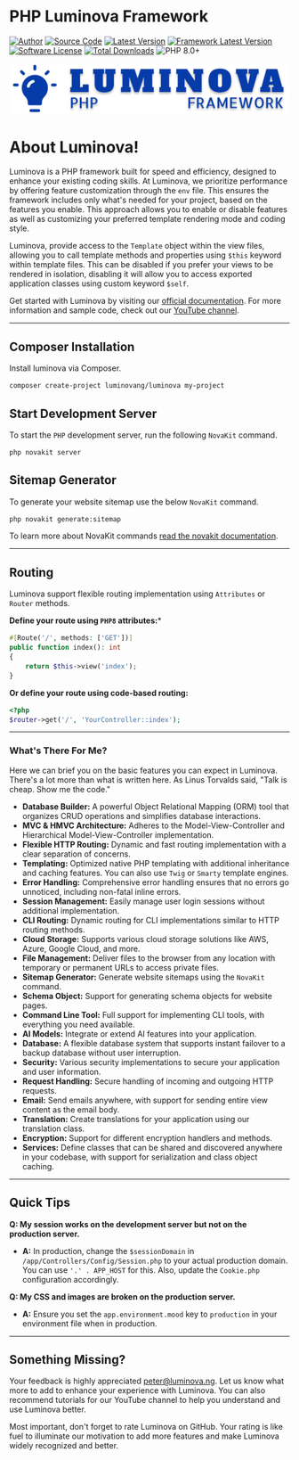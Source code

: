 # PHP Luminova Framework

[![Author](https://img.shields.io/badge/author-@peterchig-blue.svg)](https://instagram.com/peterchig)
[![Source Code](https://img.shields.io/badge/source-luminovang/luminova-blue.svg)](https://github.com/luminovang/luminova)
[![Latest Version](https://img.shields.io/github/tag/luminovang/luminova.svg)](https://github.com/luminovang/luminova/releases)
[![Framework Latest Version](https://img.shields.io/github/tag/luminovang/framework.svg)](https://github.com/luminovang/framework/releases)
[![Software License](https://img.shields.io/badge/license-MIT-brightgreen.svg)](https://github.com/luminovang/luminova/blob/master/LICENSE)
[![Total Downloads](https://img.shields.io/packagist/dt/luminovang/luminova.svg)](https://luminova.ng/public/docs/2.1.0/download/)
![PHP 8.0+](https://img.shields.io/badge/php-min%208.0.0-red.svg)


![Local Image](https://github.com/luminovang/luminova/raw/main/docs/logo.svg)


# About Luminova!

Luminova is a PHP framework built for speed and efficiency, designed to enhance your existing coding skills. At Luminova, we prioritize performance by offering feature customization through the `env` file. This ensures the framework includes only what's needed for your project, based on the features you enable. This approach allows you to enable or disable features as well as customizing your preferred template rendering mode and coding style.

Luminova, provide access to the `Template` object within the view files, allowing you to call template methods and properties using `$this` keyword within template files. This can be disabled if you prefer your views to be rendered in isolation, disabling it will allow you to access exported application classes using custom keyword `$self`.

Get started with Luminova by visiting our [official documentation](https://luminova.ng/docs). For more information and sample code, check out our [YouTube channel](https://www.youtube.com/@luminovang).

---

## Composer Installation

Install luminova via Composer.

```bash
composer create-project luminovang/luminova my-project
```

## Start Development Server

To start the `PHP` development server, run the following `NovaKit` command.

```bash
php novakit server
```

## Sitemap Generator

To generate your website sitemap use the below `NovaKit` command.

```bash
php novakit generate:sitemap
```

To learn more about NovaKit commands [read the novakit documentation](https://luminova.ng/docs/0.0.0/commands/novakit).

---

## Routing

Luminova support flexible routing implementation using `Attributes` or `Router` methods.

**Define your route using `PHP8` attributes:***

```php
#[Route('/', methods: ['GET'])]
public function index(): int 
{
    return $this->view('index');
}
```

**Or define your route using code-based routing:**

```php
<?php 
$router->get('/', 'YourController::index');
```
---

### What's There For Me?

Here we can brief you on the basic features you can expect in Luminova. There's a lot more than what is written here. As Linus Torvalds said, "Talk is cheap. Show me the code."

- **Database Builder:** A powerful Object Relational Mapping (ORM) tool that organizes CRUD operations and simplifies database interactions.
- **MVC & HMVC Architecture:** Adheres to the Model-View-Controller and  Hierarchical Model-View-Controller implementation.
- **Flexible HTTP Routing:** Dynamic and fast routing implementation with a clear separation of concerns.
- **Templating:** Optimized native PHP templating with additional inheritance and caching features. You can also use `Twig` or `Smarty` template engines.
- **Error Handling:** Comprehensive error handling ensures that no errors go unnoticed, including non-fatal inline errors.
- **Session Management:** Easily manage user login sessions without additional implementation.
- **CLI Routing:** Dynamic routing for CLI implementations similar to HTTP routing methods.
- **Cloud Storage:** Supports various cloud storage solutions like AWS, Azure, Google Cloud, and more.
- **File Management:** Deliver files to the browser from any location with temporary or permanent URLs to access private files.
- **Sitemap Generator:** Generate website sitemaps using the `NovaKit` command.
- **Schema Object:** Support for generating schema objects for website pages.
- **Command Line Tool:** Full support for implementing CLI tools, with everything you need available.
- **AI Models:** Integrate or extend AI features into your application.
- **Database:** A flexible database system that supports instant failover to a backup database without user interruption.
- **Security:** Various security implementations to secure your application and user information.
- **Request Handling:** Secure handling of incoming and outgoing HTTP requests.
- **Email:** Send emails anywhere, with support for sending entire view content as the email body.
- **Translation:** Create translations for your application using our translation class.
- **Encryption:** Support for different encryption handlers and methods.
- **Services:** Define classes that can be shared and discovered anywhere in your codebase, with support for serialization and class object caching.

---

## Quick Tips

**Q: My session works on the development server but not on the production server.**
- **A:** In production, change the `$sessionDomain` in `/app/Controllers/Config/Session.php` to your actual production domain. You can use `'.' . APP_HOST` for this. Also, update the `Cookie.php` configuration accordingly.

**Q: My CSS and images are broken on the production server.**
- **A:** Ensure you set the `app.environment.mood` key to `production` in your environment file when in production.

---

## Something Missing?

Your feedback is highly appreciated [peter@luminova.ng](mailto:peter@luminova.ng). Let us know what more to add to enhance your experience with Luminova. You can also recommend tutorials for our YouTube channel to help you understand and use Luminova better.

Most important, don't forget to rate Luminova on GitHub. Your rating is like fuel to illuminate our motivation to add more features and make Luminova widely recognized and better.
